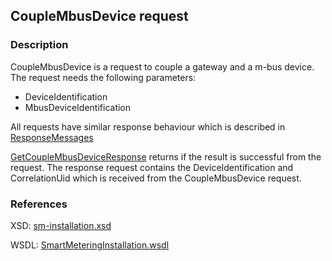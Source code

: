 ## CoupleMbusDevice request

### Description
CoupleMbusDevice is a request to couple a gateway and a m-bus device. The request needs the following parameters:
- DeviceIdentification
- MbusDeviceIdentification

All requests have similar response behaviour which is described in [ResponseMessages](ResponseMessages.md)

[GetCoupleMbusDeviceResponse](GetCoupleMbusDeviceResponse.md) returns if the result is successful from the request. The response request contains the DeviceIdentification and CorrelationUid which is received from the CoupleMbusDevice request.

### References

XSD: [sm-installation.xsd](https://github.com/OSGP/open-smart-grid-platform/blob/development/osgp/shared/osgp-ws-smartmetering/src/main/resources/schemas/sm-installation.xsd)

WSDL: [SmartMeteringInstallation.wsdl](https://github.com/OSGP/open-smart-grid-platform/blob/development/osgp/shared/osgp-ws-smartmetering/src/main/resources/SmartMeteringInstallation.wsdl)
